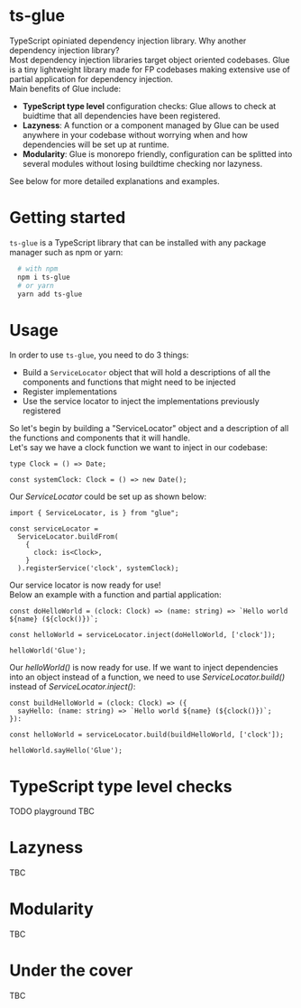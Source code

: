 # ts-glue

TypeScript opiniated dependency injection library. Why another dependency injection library?  
Most dependency injection libraries target object oriented codebases. Glue is a tiny lightweight library made for FP codebases making extensive use of partial application for dependency injection.  
Main benefits of Glue include:  
- **TypeScript type level** configuration checks: Glue allows to check at buidtime that all dependencies have been registered.
- **Lazyness**: A function or a component managed by Glue can be used anywhere in your codebase without worrying when and how dependencies will be set up at runtime.  
- **Modularity**: Glue is monorepo friendly, configuration can be splitted into several modules without losing buildtime checking nor lazyness.  

See below for more detailed explanations and examples.


# Getting started
`ts-glue` is a TypeScript library that can be installed with any package manager such as npm or yarn:  

```sh
  # with npm
  npm i ts-glue
  # or yarn
  yarn add ts-glue

```

# Usage
In order to use `ts-glue`, you need to do 3 things:
- Build a `ServiceLocator` object that will hold a descriptions of all the components and functions that might need to be injected
- Register implementations 
- Use the service locator to inject the implementations previously registered

So let's begin by building a "ServiceLocator" object and a description of all the functions and components that it will handle.  
Let's say we have a clock function we want to inject in our codebase:  
```
type Clock = () => Date;

const systemClock: Clock = () => new Date();
```

Our *ServiceLocator* could be set up as shown below:  
```
import { ServiceLocator, is } from "glue";

const serviceLocator = 
  ServiceLocator.buildFrom(
    {
      clock: is<Clock>,
    }
  ).registerService('clock', systemClock);
```

Our service locator is now ready for use!  
Below an example with a function and partial application:
```
const doHelloWorld = (clock: Clock) => (name: string) => `Hello world ${name} (${clock()})`;

const helloWorld = serviceLocator.inject(doHelloWorld, ['clock']);

helloWorld('Glue');
```

Our *helloWorld()* is now ready for use. If we want to inject dependencies into an object instead of a function, we need to use *ServiceLocator.build()* instead of *ServiceLocator.inject()*:
```
const buildHelloWorld = (clock: Clock) => ({ 
  sayHello: (name: string) => `Hello world ${name} (${clock()})`;
}):

const helloWorld = serviceLocator.build(buildHelloWorld, ['clock']);

helloWorld.sayHello('Glue');
```

# TypeScript type level checks


TODO playground
TBC

# Lazyness
TBC

# Modularity
TBC

# Under the cover
TBC